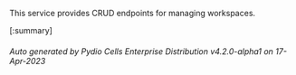






This service provides CRUD endpoints for managing workspaces.

[:summary]

###### Auto generated by Pydio Cells Enterprise Distribution v4.2.0-alpha1 on 17-Apr-2023
